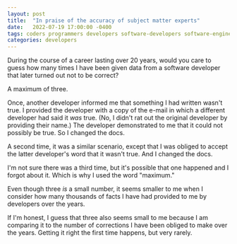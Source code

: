 ```yaml
---
layout: post
title:  "In praise of the accuracy of subject matter experts"
date:   2022-07-19 17:00:00 -0400
tags: coders programmers developers software-developers software-engineers non-writers experts subject-matter-experts SMEs errors mistakes
categories: developers
---
```

During the course of a career lasting over 20 years, would you care to guess how many times I have been given data from a software developer that later turned out not to be correct?

A maximum of three.

Once, another developer informed me that something I had written wasn't true. I provided the developer with a copy of the e-mail in which a different developer had said it _was_ true. (No, I didn't rat out the original developer by providing their name.) The developer demonstrated to me that it could not possibly be true. So I changed the docs.

A second time, it was a similar scenario, except that I was obliged to accept the latter developer's word that it wasn't true. And I changed the docs.

I'm not sure there was a third time, but it's possible that one happened and I forgot about it. Which is why I used the word "maximum."

Even though three _is_ a small number, it seems smaller to me when I consider how many thousands of facts I have had provided to me by developers over the years.

If I'm honest, I guess that three also seems small to me because I am comparing it to the number of corrections I have been obliged to make over the years. Getting it right the first time happens, but very rarely.
